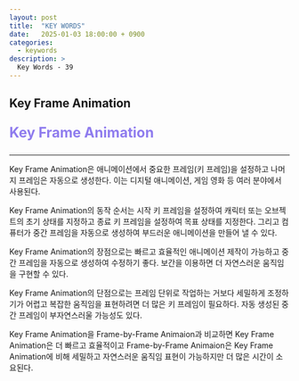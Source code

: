 ```yaml
---
layout: post
title:  "KEY WORDS"
date:   2025-01-03 18:00:00 + 0900
categories:
  - keywords
description: >
  Key Words - 39
---
```

## Key Frame Animation

<p style = "color:#8f7cee; font-size:25px; font-weight:bold">
Key Frame Animation
</p>

---

Key Frame Animation은 애니메이션에서 중요한 프레임(키 프레임)을 설정하고 나머지 프레임은 자동으로 생성한다. 이는 디지털 애니메이션, 게임 영화 등 여러 분야에서 사용된다.

Key Frame Animation의 동작 순서는 시작 키 프레임을 설정하여 캐릭터 또는 오브젝트의 초기 상태를 지정하고 종료 키 프레임을 설정하여 목표 상태를 지정한다. 그리고 컴퓨터가 중간 프레임을 자동으로 생성하여 부드러운 애니메이션을 만들어 낼 수 있다.

Key Frame Animation의 장점으로는 빠르고 효율적인 애니메이션 제작이 가능하고 중간 프레임을 자동으로 생성하여 수정하기 좋다. 보간을 이용하면 더 자연스러운 움직임을 구현할 수 있다.

Key Frame Animation의 단점으로는 프레임 단위로 작업하는 거보다 세밀하게 조정하기가 어렵고 복잡한 움직임을 표현하려면 더 많은 키 프레임이 필요하다. 자동 생성된 중간 프레임이 부자연스러울 가능성도 있다.

Key Frame Animation을 Frame-by-Frame Animaion과 비교하면 Key Frame Animation은 더 빠르고 효율적이고 Frame-by-Frame Animaion은 Key Frame Animation에 비해 세밀하고 자연스러운 움직임 표현이 가능하지만 더 많은 시간이 소요된다.
